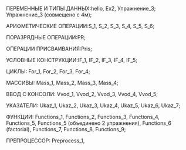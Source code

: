 ПЕРЕМЕННЫЕ И ТИПЫ ДАННЫХ:hello, Ex2, Упражнение_3; Упражнение_3 (совмещено с 4м); 

АРИФМЕТИЧЕСКИЕ ОПЕРАЦИИ:S_1, S_2, S_3, S_4, S_5, S_6;

ПОРАЗРЯДНЫЕ ОПЕРАЦИИ:PR;

ОПЕРАЦИИ ПРИСВАИВАНИЯ:Pris;

УСЛОВНЫЕ КОНСТРУКЦИИ:IF_1, IF_2, IF_3, IF_4, IF_5;

ЦИКЛЫ: For_1, For_2, For_3, For_4;

МАССИВЫ: Mass_1, Mass_2, Mass_3, Mass_4;

ВВОД С КОНСОЛИ: Vvod_1, Vvod_2, Vvod_3, Vvod_4, Vvod_5;

УКАЗАТЕЛИ: Ukaz_1, Ukaz_2, Ukaz_3, Ukaz_4, Ukaz_5, Ukaz_6, Ukaz_7;

ФУНКЦИИ: Functions_1, Functions_2, Functions_3, Functions_4, Functions_5, Functions_5 (объединено 2 упражнения), Functions_6 (factorial), Functions_7, Functions_8, Functions_9;

ПРЕПРОЦЕССОР: Preprocess_1, 


